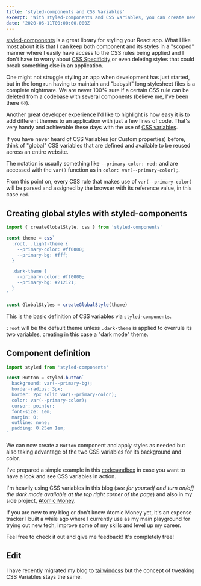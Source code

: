 ```yaml
---
title: 'styled-components and CSS Variables'
excerpt: 'With styled-components and CSS variables, you can create new themes for your app with just a few lines of code.'
date: '2020-06-11T00:00:00.000Z'
---
```


[styled-components](https://styled-components.com/) is a great library for styling your React app.
What I like most about it is that I can keep both component and its styles in a "scoped" manner where I easily have access to the CSS rules being applied and I don't have to worry about [CSS Specificity](https://developer.mozilla.org/en-US/docs/Web/CSS/Specificity) or even deleting styles that could break something else in an application.

One might not struggle styling an app when development has just started, but in the long run having to maintain and "babysit" long stylesheet files is a complete nightmare.
We are never 100% sure if a certain CSS rule can be deleted from a codebase with several components (believe me, I've been there 😥).

Another great developer experience I'd like to highlight is how easy it is to add different themes to an application with just a few lines of code.
That's very handy and achievable these days with the use of [CSS variables](https://developer.mozilla.org/en-US/docs/Web/CSS/Using_CSS_custom_properties).

If you have never heard of CSS Variables (or Custom properties) before, think of "global" CSS variables that are defined and available to be reused across an entire website.

The notation is usually something like `--primary-color: red;` and are accessed with the `var()` function as in `color: var(--primary-color);`.

From this point on, every CSS rule that makes use of `var(--primary-color)` will be parsed and assigned by the browser with its reference value, in this case `red`.

## Creating global styles with styled-components

```js
import { createGlobalStyle, css } from 'styled-components'

const theme = css`
  :root, .light-theme {
    --primary-color: #ff0000;
    --primary-bg: #fff;
  }

  .dark-theme {
    --primary-color: #ff0000;
    --primary-bg: #212121;
  }
`

const GlobalStyles = createGlobalStyle(theme)
```

This is the basic definition of CSS variables via `styled-components`.

`:root` will be the default theme unless `.dark-theme` is applied to overrule its two variables, creating in this case a "dark mode" theme.

## Component definition

```js
import styled from 'styled-components'

const Button = styled.button`
  background: var(--primary-bg);
  border-radius: 3px;
  border: 2px solid var(--primary-color);
  color: var(--primary-color);
  cursor: pointer;
  font-size: 1em;
  margin: 0;
  outline: none;
  padding: 0.25em 1em;
`
```

We can now create a `Button` component and apply styles as needed but also taking advantage of the two CSS variables for its background and color.

I've prepared a simple example in this <a href="https://codesandbox.io/s/styled-components-css-variables-ojvmx" target="_blank">codesandbox</a> in case you want to have a look and see CSS variables in action.

I'm heavily using CSS variables in this blog (_see for yourself and turn on/off the dark mode available at the top right corner of the page_) and also in my side project, <a href="https://atomicmoney.app" target="_blank">Atomic Money</a>.

If you are new to my blog or don't know Atomic Money yet, it's an expense tracker I built a while ago where I currently use as my main playground for trying out new tech, improve some of my skills and level up my career.

Feel free to check it out and give me feedback! It's completely free!

## Edit

I have recently migrated my blog to [tailwindcss](https://tailwindcss.com/) but the concept of tweaking CSS Variables stays the same.
